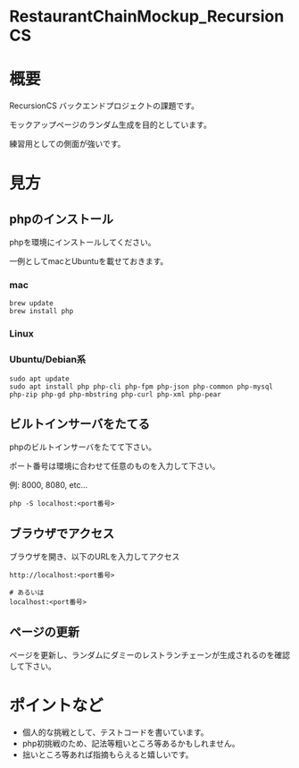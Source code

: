 # RestaurantChainMockup_RecursionCS

# 概要

RecursionCS バックエンドプロジェクトの課題です。

モックアップページのランダム生成を目的としています。

練習用としての側面が強いです。

# 見方

## phpのインストール

phpを環境にインストールしてください。

一例としてmacとUbuntuを載せておきます。

### mac

```shell
brew update
brew install php
```

### Linux

### Ubuntu/Debian系

```shell
sudo apt update
sudo apt install php php-cli php-fpm php-json php-common php-mysql php-zip php-gd php-mbstring php-curl php-xml php-pear
```

## ビルトインサーバをたてる

phpのビルトインサーバをたてて下さい。

ポート番号は環境に合わせて任意のものを入力して下さい。

例: 8000, 8080, etc...

```shell
php -S localhost:<port番号>
```

## ブラウザでアクセス

ブラウザを開き、以下のURLを入力してアクセス

```plane
http://localhost:<port番号>

# あるいは
localhost:<port番号>
```

## ページの更新

ページを更新し、ランダムにダミーのレストランチェーンが生成されるのを確認して下さい。


# ポイントなど

- 個人的な挑戦として、テストコードを書いています。
- php初挑戦のため、記法等粗いところ等あるかもしれません。
- 拙いところ等あれば指摘もらえると嬉しいです。
